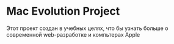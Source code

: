 # Mac Evolution Project

Этот проект создан в учебных целях, что бы узнать больше о современной web-разработке и компьтерах Apple
